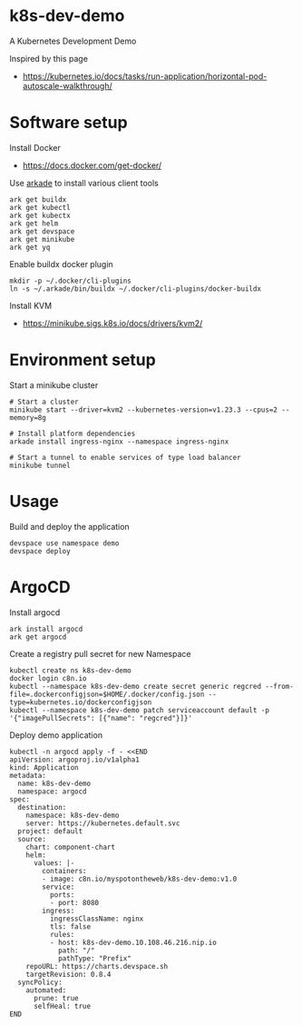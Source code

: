 # k8s-dev-demo

A Kubernetes Development Demo

Inspired by this page

* https://kubernetes.io/docs/tasks/run-application/horizontal-pod-autoscale-walkthrough/

# Software setup

Install Docker

* https://docs.docker.com/get-docker/

Use [arkade](https://arkade.dev) to install various client tools

    ark get buildx
    ark get kubectl
    ark get kubectx
    ark get helm
    ark get devspace
    ark get minikube
    ark get yq

Enable buildx docker plugin

    mkdir -p ~/.docker/cli-plugins
    ln -s ~/.arkade/bin/buildx ~/.docker/cli-plugins/docker-buildx

Install KVM

* https://minikube.sigs.k8s.io/docs/drivers/kvm2/

# Environment setup

Start a minikube cluster 

    # Start a cluster
    minikube start --driver=kvm2 --kubernetes-version=v1.23.3 --cpus=2 --memory=8g

    # Install platform dependencies
    arkade install ingress-nginx --namespace ingress-nginx

    # Start a tunnel to enable services of type load balancer
    minikube tunnel

# Usage

Build and deploy the application

    devspace use namespace demo
    devspace deploy

# ArgoCD

Install argocd

    ark install argocd
    ark get argocd

Create a registry pull secret for new Namespace

    kubectl create ns k8s-dev-demo
    docker login c8n.io
    kubectl --namespace k8s-dev-demo create secret generic regcred --from-file=.dockerconfigjson=$HOME/.docker/config.json --type=kubernetes.io/dockerconfigjson
    kubectl --namespace k8s-dev-demo patch serviceaccount default -p '{"imagePullSecrets": [{"name": "regcred"}]}'

Deploy demo application

    kubectl -n argocd apply -f - <<END
    apiVersion: argoproj.io/v1alpha1
    kind: Application
    metadata:
      name: k8s-dev-demo
      namespace: argocd
    spec:
      destination:
        namespace: k8s-dev-demo
        server: https://kubernetes.default.svc
      project: default
      source:
        chart: component-chart
        helm:
          values: |-
            containers:
            - image: c8n.io/myspotontheweb/k8s-dev-demo:v1.0
            service:
              ports:
              - port: 8080
            ingress:
              ingressClassName: nginx
              tls: false
              rules:
              - host: k8s-dev-demo.10.108.46.216.nip.io
                path: "/"
                pathType: "Prefix"
        repoURL: https://charts.devspace.sh
        targetRevision: 0.8.4
      syncPolicy:
        automated:
          prune: true
          selfHeal: true
    END

